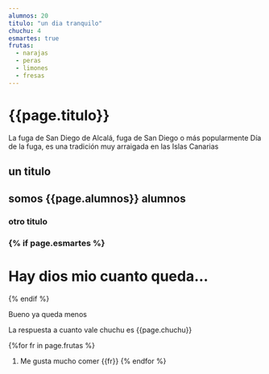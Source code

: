 ```yaml
---
alumnos: 20
titulo: "un dia tranquilo"
chuchu: 4
esmartes: true
frutas: 
  - narajas
  - peras
  - limones
  - fresas
---
```


#  {{page.titulo}}
La fuga de San Diego de Alcalá, fuga de San Diego o más popularmente Día de la fuga, es una tradición muy arraigada en las Islas Canarias

<h2> un titulo <h2>

somos {{page.alumnos}} alumnos
<h3> otro titulo <h3>

{% if page.esmartes %}
#  Hay dios mio cuanto queda...
{% endif %}

Bueno ya queda menos

La respuesta a cuanto vale chuchu es {{page.chuchu}}

{%for fr in page.frutas %}
  1. Me gusta mucho comer {{fr}}
{% endfor %}